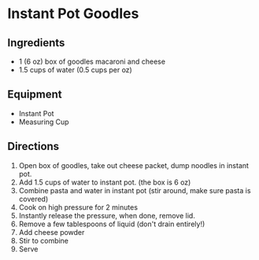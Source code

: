 ---
---

# Instant Pot Goodles

## Ingredients

- 1 (6 oz) box of goodles macaroni and cheese
- 1.5 cups of water (0.5 cups per oz)

## Equipment

- Instant Pot
- Measuring Cup


## Directions

1. Open box of goodles, take out cheese packet, dump noodles in instant pot.
1. Add 1.5 cups of water to instant pot. (the box is 6 oz)
1. Combine pasta and water in instant pot (stir around, make sure pasta is covered)
1. Cook on high pressure for 2 minutes
1. Instantly release the pressure, when done, remove lid.
1. Remove a few tablespoons of liquid (don't drain entirely!)
1. Add cheese powder
1. Stir to combine
1. Serve